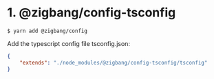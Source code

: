 # 1. @zigbang/config-tsconfig

```
$ yarn add @zigbang/config
```

Add the typescript config file tsconfig.json:
```json
{
    "extends": "./node_modules/@zigbang/config-tsconfig/tsconfig"
}
```

